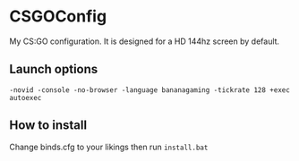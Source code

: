 # CSGOConfig
 My CS:GO configuration.
 It is designed for a HD 144hz screen by default.

## Launch options
 ```-novid -console -no-browser -language bananagaming -tickrate 128 +exec autoexec```

## How to install
 Change binds.cfg to your likings then run ```install.bat```
